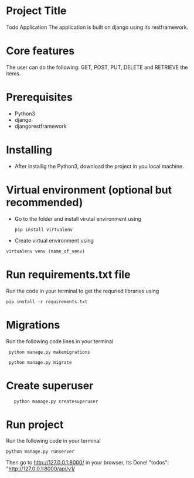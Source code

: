 # Project Title 
Todo Application
The application is built on django using its restframework.

# Core features
The user can do the following: GET, POST, PUT, DELETE and RETRIEVE the items.

# Prerequisites
- Python3
- django
- djangorestframework

# Installing

- After installig the Python3, download the project in you local machine.

# Virtual environment (optional but recommended)
- Go to the folder and install virutal environment using 

  ```
  pip install virtualenv
  ```
  
 - Create virtual environment using
 
  ```
 virtualenv venv (name_of_venv)
  ```
 
 # Run requirements.txt file
 Run the code in your terminal to get the requried libraries using 
 
 ```
 pip install -r requirements.txt
 
 ```

 # Migrations 
 Run the following code lines in your terminal 

 ```
  python manage.py makemigrations
 ```
 
 ```
  python manage.py migrate
 ```

 
 # Create superuser 
  ```
     python manage.py createsuperuser
  ```
 
 # Run project
 Run the following code in your terminal 
 
 ```
 python manage.py runserver
 ```
 Then go to http://127.0.0.1:8000/ in your browser, Its Done!
 "todos": "http://127.0.0.1:8000/api/v1/







